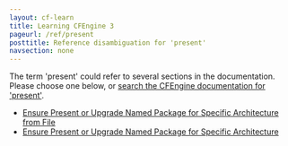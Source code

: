 ```yaml
---
layout: cf-learn
title: Learning CFEngine 3
pageurl: /ref/present
posttitle: Reference disambiguation for 'present'
navsection: none
---
```


The term 'present' could refer to several sections in the documentation. Please choose one below, or
[search the CFEngine documentation for 'present'](http://docs.cfengine.com/latest/search.html?q=present).

- [Ensure Present or Upgrade Named Package for Specific Architecture from File](http://docs.cfengine.com/latest/examples-example-snippets-promise-patterns-package_bundles.html#ensure-present-or-upgrade-named-package-for-specific-architecture-from-file)
- [Ensure Present or Upgrade Named Package for Specific Architecture](http://docs.cfengine.com/latest/examples-example-snippets-promise-patterns-package_bundles.html#ensure-present-or-upgrade-named-package-for-specific-architecture)
